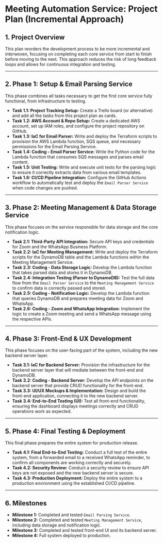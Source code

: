 # Meeting Automation Service: Project Plan (Incremental Approach)

## 1. Project Overview

This plan reorders the development process to be more incremental and interwoven, focusing on completing each core service from start to finish before moving to the next. This approach reduces the risk of long feedback loops and allows for continuous integration and testing.

***

## 2. Phase 1: Setup & Email Parsing Service

This phase combines all tasks necessary to get the first core service fully functional, from infrastructure to testing.

* **Task 1.1: Project Tracking Setup:** Create a Trello board (or alternative) and add all the tasks from this project plan as cards.
* **Task 1.2: AWS Account & Repo Setup:** Create a dedicated AWS account, set up IAM roles, and configure the project repository on GitHub.
* **Task 1.3: IaC for Email Parser:** Write and deploy the Terraform scripts to provision the AWS Lambda function, SQS queue, and necessary permissions for the Email Parsing Service.
* **Task 1.4: Coding - Email Parser Service:** Write the Python code for the Lambda function that consumes SQS messages and parses email content.
* **Task 1.5: Unit Testing:** Write and execute unit tests for the parsing logic to ensure it correctly extracts data from various email templates.
* **Task 1.6: CI/CD Pipeline Integration:** Configure the GitHub Actions workflow to automatically test and deploy the `Email Parser Service` when code changes are pushed.

***

## 3. Phase 2: Meeting Management & Data Storage Service

This phase focuses on the service responsible for data storage and the core notification logic.

* **Task 2.1: Third-Party API Integration:** Secure API keys and credentials for Zoom and the WhatsApp Business Platform.
* **Task 2.2: IaC for Meeting Management:** Write and deploy the Terraform scripts for the DynamoDB table and the Lambda functions within the Meeting Management Service.
* **Task 2.3: Coding - Data Storage Logic:** Develop the Lambda function that takes parsed data and stores it in DynamoDB.
* **Task 2.4: Integration Testing (Parser to DynamoDB):** Test the full data flow from the `Email Parser Service` to the `Meeting Management Service` to confirm data is correctly passed and stored.
* **Task 2.5: Coding - Notification Logic:** Develop the Lambda function that queries DynamoDB and prepares meeting data for Zoom and WhatsApp.
* **Task 2.6: Coding - Zoom and WhatsApp Integration:** Implement the logic to create a Zoom meeting and send a WhatsApp message using the respective APIs.

***

## 4. Phase 3: Front-End & UX Development

This phase focuses on the user-facing part of the system, including the new backend server layer.

* **Task 3.1: IaC for Backend Server:** Provision the infrastructure for the backend server layer that will mediate between the front-end and DynamoDB.
* **Task 3.2: Coding - Backend Server:** Develop the API endpoints on the backend server that provide CRUD functionality for the front-end.
* **Task 3.3: UI/UX Mockups & Implementation:** Design and build the front-end application, connecting it to the new backend server.
* **Task 3.4: End-to-End Testing (UI):** Test all front-end functionality, ensuring the dashboard displays meetings correctly and CRUD operations work as expected.

***

## 5. Phase 4: Final Testing & Deployment

This final phase prepares the entire system for production release.

* **Task 4.1: Final End-to-End Testing:** Conduct a full test of the entire system, from a forwarded email to a received WhatsApp reminder, to confirm all components are working correctly and securely.
* **Task 4.2: Security Review:** Conduct a security review to ensure API keys are not exposed and the new backend server is secure.
* **Task 4.3: Production Deployment:** Deploy the entire system to a production environment using the established CI/CD pipeline.

***

## 6. Milestones

* **Milestone 1:** Completed and tested `Email Parsing Service`.
* **Milestone 2:** Completed and tested `Meeting Management Service`, including data storage and notification logic.
* **Milestone 3:** Completed and tested front-end UI and its backend server.
* **Milestone 4:** Full system deployed to production.